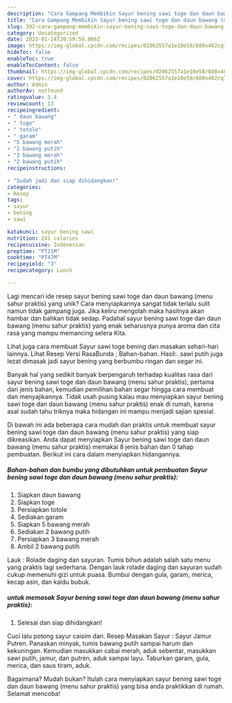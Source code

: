 ```yaml
---
description: "Cara Gampang Membikin Sayur bening sawi toge dan daun bawang (menu sahur praktis) yang Lezat"
title: "Cara Gampang Membikin Sayur bening sawi toge dan daun bawang (menu sahur praktis) yang Lezat"
slug: 302-cara-gampang-membikin-sayur-bening-sawi-toge-dan-daun-bawang-menu-sahur-praktis-yang-lezat
category: Uncategorized
date: 2023-01-24T20:59:59.866Z
image: https://img-global.cpcdn.com/recipes/02062557a1e10e58/680x482cq70/sayur-bening-sawi-toge-dan-daun-bawang-menu-sahur-praktis-foto-resep-utama.jpg
hideToc: false
enableToc: true
enableTocContent: false
thumbnail: https://img-global.cpcdn.com/recipes/02062557a1e10e58/680x482cq70/sayur-bening-sawi-toge-dan-daun-bawang-menu-sahur-praktis-foto-resep-utama.jpg
cover: https://img-global.cpcdn.com/recipes/02062557a1e10e58/680x482cq70/sayur-bening-sawi-toge-dan-daun-bawang-menu-sahur-praktis-foto-resep-utama.jpg
author: Admin
authorAv: notfound
ratingvalue: 3.4
reviewcount: 13
recipeingredient:
- " daun bawang"
- " toge"
- " totole"
- " garam"
- "5 bawang merah"
- "2 bawang putih"
- "3 bawang merah"
- "2 bawang putih"
recipeinstructions:

- "Sudah jadi dan siap dihidangkan!"
categories:
- Resep
tags:
- sayur
- bening
- sawi

katakunci: sayur bening sawi 
nutrition: 241 calories
recipecuisine: Indonesian
preptime: "PT21M"
cooktime: "PT47M"
recipeyield: "3"
recipecategory: Lunch

---
```





Lagi mencari ide resep sayur bening sawi toge dan daun bawang (menu sahur praktis) yang unik? Cara menyiapkannya sangat tidak terlalu sulit namun tidak gampang juga. Jika keliru mengolah maka hasilnya akan hambar dan bahkan tidak sedap. Padahal sayur bening sawi toge dan daun bawang (menu sahur praktis) yang enak seharusnya punya aroma dan cita rasa yang mampu memancing selera Kita.





Lihat juga cara membuat Sayur sawi toge bening dan masakan sehari-hari lainnya. Lihat Resep Versi RasaBunda ; Bahan-bahan. Hasil:. sawi putih juga lezat dimasak jadi sayur bening yang berbumbu ringan dan segar ini.

Banyak hal yang sedikit banyak berpengaruh terhadap kualitas rasa dari sayur bening sawi toge dan daun bawang (menu sahur praktis), pertama dari jenis bahan, kemudian pemilihan bahan segar hingga cara membuat dan menyajikannya. Tidak usah pusing kalau mau menyiapkan sayur bening sawi toge dan daun bawang (menu sahur praktis) enak di rumah, karena asal sudah tahu triknya maka hidangan ini mampu menjadi sajian spesial.






Di bawah ini ada beberapa cara mudah dan praktis untuk membuat sayur bening sawi toge dan daun bawang (menu sahur praktis) yang siap dikreasikan. Anda dapat menyiapkan Sayur bening sawi toge dan daun bawang (menu sahur praktis) memakai 8 jenis bahan dan 0 tahap pembuatan. Berikut ini cara dalam menyiapkan hidangannya.

<!--inarticleads1-->

##### Bahan-bahan dan bumbu yang dibutuhkan untuk pembuatan Sayur bening sawi toge dan daun bawang (menu sahur praktis):

1. Siapkan  daun bawang
1. Siapkan  toge
1. Persiapkan  totole
1. Sediakan  garam
1. Siapkan 5 bawang merah
1. Sediakan 2 bawang putih
1. Persiapkan 3 bawang merah
1. Ambil 2 bawang putih


Lauk : Rolade daging dan sayuran. Tumis bihun adalah salah satu menu yang praktis lagi sederhana. Dengan lauk rolade daging dan sayuran sudah cukup memenuhi gizi untuk puasa. Bumbui dengan gula, garam, merica, kecap asin, dan kaldu bubuk. 

<!--inarticleads2-->

#####  untuk memasak Sayur bening sawi toge dan daun bawang (menu sahur praktis):


1. Selesai dan siap dihidangkan!

Cuci lalu potong sayur caisim dan. Resep Masakan Sayur : Sayur Jamur Putren. Panaskan minyak, tumis bawang putih sampai harum dan kekuningan. Kemudian masukkan cabai merah, aduk sebentar, masukkan sawi putih, jamur, dan putren, aduk sampai layu. Taburkan garam, gula, merica, dan saus tiram, aduk. 

Bagaimana? Mudah bukan? Itulah cara menyiapkan sayur bening sawi toge dan daun bawang (menu sahur praktis) yang bisa anda praktikkan di rumah. Selamat mencoba!
